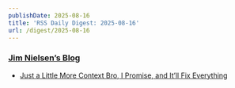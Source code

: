 ```yaml
---
publishDate: 2025-08-16
title: 'RSS Daily Digest: 2025-08-16'
url: /digest/2025-08-16
---
```


### [Jim Nielsen’s Blog](https://blog.jim-nielsen.com/)

  * [Just a Little More Context Bro, I Promise, and It’ll Fix Everything](https://blog.jim-nielsen.com/2025/more-context-bro/)
  
